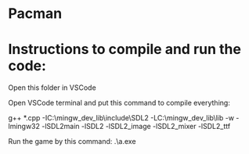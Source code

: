 # Pacman
# Instructions to compile and run the code:

Open this folder in VSCode

Open VSCode terminal and put this command to compile everything:

g++ *.cpp -IC:\mingw_dev_lib\include\SDL2 -LC:\mingw_dev_lib\lib -w -lmingw32 -lSDL2main -lSDL2 -lSDL2_image -lSDL2_mixer -lSDL2_ttf

Run the game by this command: .\a.exe
